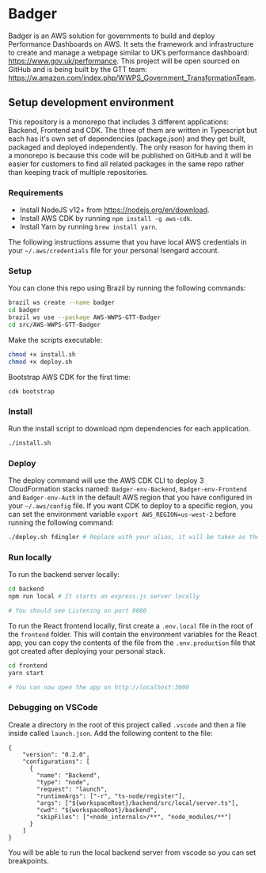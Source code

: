 # Badger

Badger is an AWS solution for governments to build and deploy Performance Dashboards on AWS. It sets the framework and infrastructure to create and manage a webpage similar to UK’s performance dashboard: https://www.gov.uk/performance. This project will be open sourced on GitHub and is being built by the GTT team: https://w.amazon.com/index.php/WWPS_Government_TransformationTeam.

## Setup development environment

This repository is a monorepo that includes 3 different applications: Backend, Frontend and CDK. The three of them are written in Typescript but each has it's own set of dependencies (package.json) and they get built, packaged and deployed independently. The only reason for having them in a monorepo is because this code will be published on GitHub and it will be easier for customers to find all related packages in the same repo rather than keeping track of multiple repositories. 

### Requirements

- Install NodeJS v12+ from https://nodejs.org/en/download.  
- Install AWS CDK by running `npm install -g aws-cdk`.  
- Install Yarn by running `brew install yarn`.  

The following instructions assume that you have local AWS credentials in your `~/.aws/credentials` file for your personal Isengard account.

### Setup

You can clone this repo using Brazil by running the following commands: 

```bash
brazil ws create --name badger
cd badger
brazil ws use --package AWS-WWPS-GTT-Badger
cd src/AWS-WWPS-GTT-Badger
```

Make the scripts executable: 

```bash
chmod +x install.sh
chmod +x deploy.sh
```

Bootstrap AWS CDK for the first time:

```
cdk bootstrap
```

### Install

Run the install script to download npm dependencies for each application.

```bash
./install.sh
```

### Deploy

The deploy command will use the AWS CDK CLI to deploy 3 CloudFormation stacks named: `Badger-env-Backend`, `Badger-env-Frontend` and `Badger-env-Auth` in the default AWS region that you have configured in your `~/.aws/config` file. If you want CDK to deploy to a specific region, you can set the environment variable `export AWS_REGION=us-west-2` before running the following command:

```bash
./deploy.sh fdingler # Replace with your alias, it will be taken as the environment name
```

### Run locally

To run the backend server locally: 

```bash
cd backend
npm run local # It starts an express.js server locally

# You should see Listening on port 8080
```

To run the React frontend locally, first create a `.env.local` file in the root of the `frontend` folder. This will contain the environment variables for the React app, you can copy the contents of the file from the `.env.production` file that got created after deploying your personal stack.

```bash
cd frontend
yarn start

# You can now open the app on http://localhost:3000
```

### Debugging on VSCode

Create a directory in the root of this project called `.vscode` and then a file inside called `launch.json`. Add the following content to the file: 

```
{
    "version": "0.2.0",
    "configurations": [
      {
        "name": "Backend",
        "type": "node",
        "request": "launch",
        "runtimeArgs": ["-r", "ts-node/register"],
        "args": ["${workspaceRoot}/backend/src/local/server.ts"],
        "cwd": "${workspaceRoot}/backend",
        "skipFiles": ["<node_internals>/**", "node_modules/**"]
      }
    ]
}
```

You will be able to run the local backend server from vscode so you can set breakpoints.